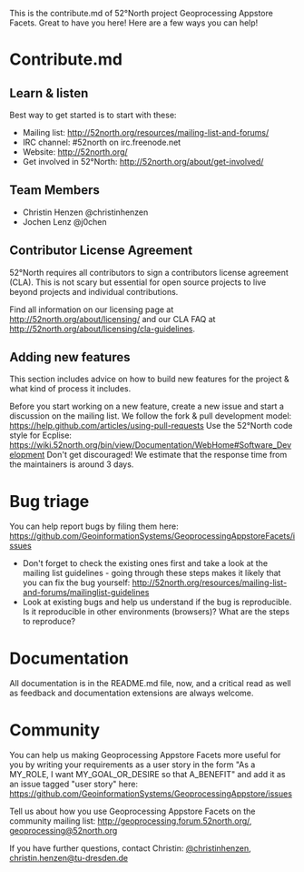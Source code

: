This is the contribute.md of 52°North project Geoprocessing Appstore Facets. Great to have you here! Here are a few ways you can help!

# Contribute.md

## Learn & listen

Best way to get started is to start with these:

* Mailing list: http://52north.org/resources/mailing-list-and-forums/
* IRC channel: #52north on irc.freenode.net
* Website: http://52north.org/
* Get involved in 52°North: http://52north.org/about/get-involved/

## Team Members

* Christin Henzen @christinhenzen 
* Jochen Lenz @j0chen 

## Contributor License Agreement

52°North requires all contributors to sign a contributors license agreement (CLA). This is not scary but essential for open source projects to live beyond projects and individual contributions.

Find all information on our licensing page at http://52north.org/about/licensing/ and our CLA FAQ at http://52north.org/about/licensing/cla-guidelines.

## Adding new features

This section includes advice on how to build new features for the project & what kind of process it includes.

Before you start working on a new feature, create a new issue and start a discussion on the mailing list.
We follow the fork & pull development model: https://help.github.com/articles/using-pull-requests
Use the 52°North code style for Ecplise: https://wiki.52north.org/bin/view/Documentation/WebHome#Software_Development
Don't get discouraged! We estimate that the response time from the maintainers is around 3 days.

# Bug triage
You can help report bugs by filing them here: https://github.com/GeoinformationSystems/GeoprocessingAppstoreFacets/issues

* Don't forget to check the existing ones first and take a look at the mailing list guidelines - going through these steps makes it likely that you can fix the bug yourself: http://52north.org/resources/mailing-list-and-forums/mailinglist-guidelines
* Look at existing bugs and help us understand if the bug is reproducible. Is it reproducible in other environments (browsers)? What are the steps to reproduce?
 
# Documentation
All documentation is in the README.md file, now, and a critical read as well as feedback and documentation extensions are always welcome.
 
# Community
You can help us making Geoprocessing Appstore Facets more useful for you by writing your requirements as a user story in the form "As a MY_ROLE, I want MY_GOAL_OR_DESIRE so that A_BENEFIT" and add it as an issue tagged "user story" here: https://github.com/GeoinformationSystems/GeoprocessingAppstore/issues

Tell us about how you use Geoprocessing Appstore Facets on the community mailing list: http://geoprocessing.forum.52north.org/, geoprocessing@52north.org

If you have further questions, contact Christin: [@christinhenzen](https://github.com/christinhenzen), christin.henzen@tu-dresden.de
